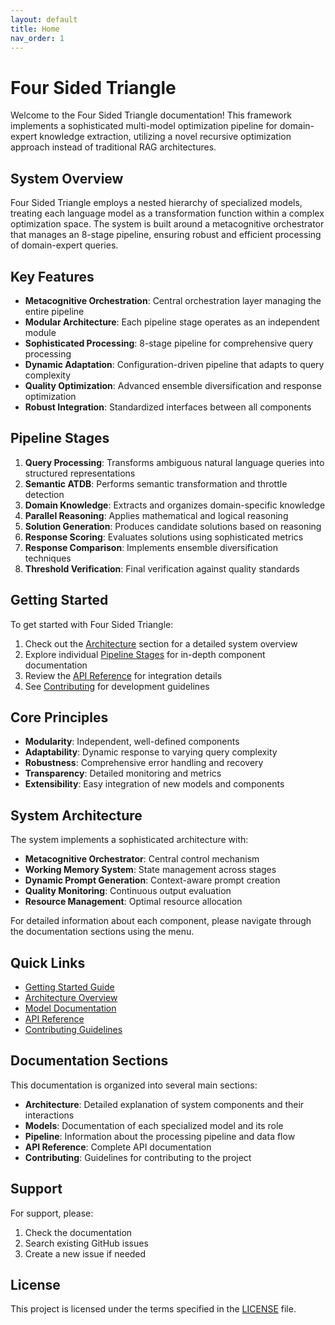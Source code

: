 ```yaml
---
layout: default
title: Home
nav_order: 1
---
```


# Four Sided Triangle

Welcome to the Four Sided Triangle documentation! This framework implements a sophisticated multi-model optimization pipeline for domain-expert knowledge extraction, utilizing a novel recursive optimization approach instead of traditional RAG architectures.

## System Overview

Four Sided Triangle employs a nested hierarchy of specialized models, treating each language model as a transformation function within a complex optimization space. The system is built around a metacognitive orchestrator that manages an 8-stage pipeline, ensuring robust and efficient processing of domain-expert queries.

## Key Features

- **Metacognitive Orchestration**: Central orchestration layer managing the entire pipeline
- **Modular Architecture**: Each pipeline stage operates as an independent module
- **Sophisticated Processing**: 8-stage pipeline for comprehensive query processing
- **Dynamic Adaptation**: Configuration-driven pipeline that adapts to query complexity
- **Quality Optimization**: Advanced ensemble diversification and response optimization
- **Robust Integration**: Standardized interfaces between all components

## Pipeline Stages

1. **Query Processing**: Transforms ambiguous natural language queries into structured representations
2. **Semantic ATDB**: Performs semantic transformation and throttle detection
3. **Domain Knowledge**: Extracts and organizes domain-specific knowledge
4. **Parallel Reasoning**: Applies mathematical and logical reasoning
5. **Solution Generation**: Produces candidate solutions based on reasoning
6. **Response Scoring**: Evaluates solutions using sophisticated metrics
7. **Response Comparison**: Implements ensemble diversification techniques
8. **Threshold Verification**: Final verification against quality standards

## Getting Started

To get started with Four Sided Triangle:

1. Check out the [Architecture](/architecture) section for a detailed system overview
2. Explore individual [Pipeline Stages](/pipeline) for in-depth component documentation
3. Review the [API Reference](/api-reference) for integration details
4. See [Contributing](/contributing) for development guidelines

## Core Principles

- **Modularity**: Independent, well-defined components
- **Adaptability**: Dynamic response to varying query complexity
- **Robustness**: Comprehensive error handling and recovery
- **Transparency**: Detailed monitoring and metrics
- **Extensibility**: Easy integration of new models and components

## System Architecture

The system implements a sophisticated architecture with:

- **Metacognitive Orchestrator**: Central control mechanism
- **Working Memory System**: State management across stages
- **Dynamic Prompt Generation**: Context-aware prompt creation
- **Quality Monitoring**: Continuous output evaluation
- **Resource Management**: Optimal resource allocation

For detailed information about each component, please navigate through the documentation sections using the menu.

## Quick Links

- [Getting Started Guide](/getting-started)
- [Architecture Overview](/architecture)
- [Model Documentation](/models)
- [API Reference](/api-reference)
- [Contributing Guidelines](/contributing)

## Documentation Sections

This documentation is organized into several main sections:

- **Architecture**: Detailed explanation of system components and their interactions
- **Models**: Documentation of each specialized model and its role
- **Pipeline**: Information about the processing pipeline and data flow
- **API Reference**: Complete API documentation
- **Contributing**: Guidelines for contributing to the project

## Support

For support, please:

1. Check the documentation
2. Search existing GitHub issues
3. Create a new issue if needed

## License

This project is licensed under the terms specified in the [LICENSE](https://github.com/yourusername/four-sided-triangle/blob/main/LICENSE) file. 